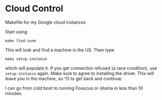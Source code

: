 # Cloud Control

Makefile for my Google cloud instances

Start using

```
make find-zone
```

This will look and find a machine in the US. Then type

```
make setup-instance
```

which will populate it. If you get connection refused (a race condition), use `setup-instance` again.
Make sure to agree to installing the driver. This will leave you in the machine, so ^D to get back and
continue.

I can go from cold boot to running Fooocus or ollama in less than 10 minutes.
